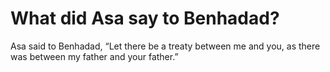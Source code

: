# What did Asa say to Benhadad?

Asa said to Benhadad, “Let there be a treaty between me and you, as there was between my father and your father.”
